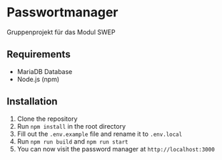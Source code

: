 # Passwortmanager

Gruppenprojekt für das Modul SWEP

## Requirements

- MariaDB Database
- Node.js (npm)

## Installation

1. Clone the repository
2. Run `npm install` in the root directory
3. Fill out the `.env.example` file and rename it to `.env.local`
4. Run `npm run build` and `npm run start`
5. You can now visit the password manager at `http://localhost:3000`
